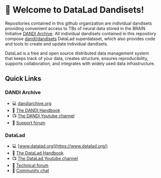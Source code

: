 # 👋 Welcome to DataLad Dandisets!

Repositories contained in this github organization are individual dandisets providing convenient access to TBs of neural data stored in the BRAIN Initiative [DANDI Archive](https://dandiarchive.org).
All individual dandisets contained in this repository compose [dandi/dandisets](https://github.com/dandi/dandisets/) DataLad superdataset, which also provides code and tools to create and update individual dandisets.

DataLad is a free and open source distributed data management system that keeps track of your data, creates structure, ensures reproducibility, supports collaboration, and integrates with widely used data infrastructure.


## Quick Links

### DANDI Archive
- :computer: [dandiarchive.org](https://dandiarchive.org/)
- :book: [The DANDI Handbook](https://www.dandiarchive.org/handbook)
- :tv: [The DANDI Youtube channel](https://www.youtube.com/channel/UCsLLBNhtcV-wL8cCZWveDCA)
- :raising_hand: [Support forum](https://github.com/dandi/helpdesk/)

### DataLad
- :computer: [www.datalad.org](https://www.datalad.org/)
- :book: [The DataLad Handbook](http://handbook.datalad.org/en/latest/)
- :tv: [The DataLad Youtube channel](https://www.youtube.com/c/DataLad)
- :raising_hand: [Technical forum](https://neurostars.org/search?q=datalad%20category%3A1)
- :speech_balloon: [Community chat](https://matrix.to/#/#datalad:matrix.org)
